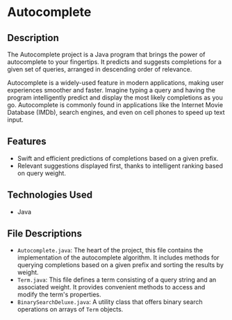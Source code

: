 # Autocomplete

## Description
The Autocomplete project is a Java program that brings the power of autocomplete to your fingertips. It predicts and suggests completions for a given set of queries, arranged in descending order of relevance.

Autocomplete is a widely-used feature in modern applications, making user experiences smoother and faster. Imagine typing a query and having the program intelligently predict and display the most likely completions as you go. Autocomplete is commonly found in applications like the Internet Movie Database (IMDb), search engines, and even on cell phones to speed up text input.

## Features
- Swift and efficient predictions of completions based on a given prefix.
- Relevant suggestions displayed first, thanks to intelligent ranking based on query weight.

## Technologies Used
- Java

## File Descriptions
- `Autocomplete.java`: The heart of the project, this file contains the implementation of the autocomplete algorithm. It includes methods for querying completions based on a given prefix and sorting the results by weight.
- `Term.java`: This file defines a term consisting of a query string and an associated weight. It provides convenient methods to access and modify the term's properties.
- `BinarySearchDeluxe.java`: A utility class that offers binary search operations on arrays of `Term` objects.
